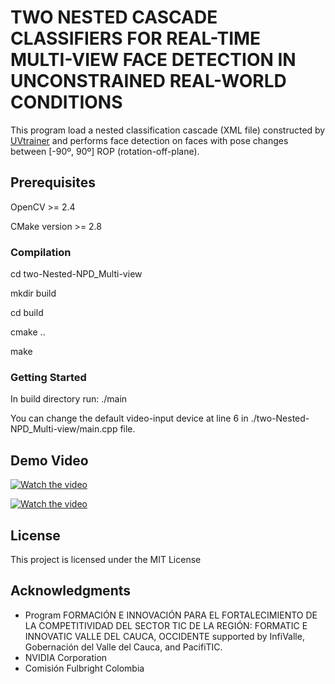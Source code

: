 # TWO NESTED CASCADE CLASSIFIERS FOR REAL-TIME MULTI-VIEW FACE DETECTION IN UNCONSTRAINED REAL-WORLD CONDITIONS

This program load a nested classification cascade (XML file) constructed by [UVtrainer](https://github.com/roggerfq/multiview-npd/tree/master/UVtrainer) and performs face detection on faces with pose changes between [-90º, 90º] ROP (rotation-off-plane).

## Prerequisites

OpenCV >= 2.4

CMake version >= 2.8

### Compilation

cd two-Nested-NPD_Multi-view

mkdir build

cd build

cmake ..

make

### Getting Started

In build directory run: ./main 

You can change the default video-input device at line 6 in ./two-Nested-NPD_Multi-view/main.cpp file.

## Demo Video


[![Watch the video](https://github.com/roggerfq/multiview-npd/blob/master/two-Nested-NPD_Multi-view/results/face_detection_demo2.png)](https://drive.google.com/file/d/1GuJcBtAORBlL9zhwW_QV4xt0-nzQSJ59/view?usp=sharing)

[![Watch the video](https://github.com/roggerfq/multiview-npd/blob/master/two-Nested-NPD_Multi-view/results/face_detection_demo.png)](https://drive.google.com/file/d/1rTnx-kSE7PPMJmGL6viTbBOAIFw_fCLg/view?usp=sharing)

## License

This project is licensed under the MIT License

## Acknowledgments
* Program FORMACIÓN E INNOVACIÓN PARA EL FORTALECIMIENTO DE LA COMPETITIVIDAD DEL SECTOR TIC DE LA REGIÓN: FORMATIC E INNOVATIC VALLE DEL CAUCA, OCCIDENTE supported by InfiValle, Gobernación del Valle del Cauca, and PacifiTIC.
* NVIDIA Corporation
* Comisión Fulbright Colombia
